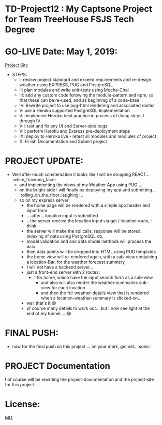 # TD-Project12 : My Captsone Project for Team TreeHouse FSJS Tech Degree

# GO-LIVE Date: May 1, 2019:  
[Project Site](./)

- STEPS:
  - I: review project standard and exceed requirements and re-design weather using EXPRESS, PUG and PostgreSQL
  - II: plan modules and write unit-tests using Mocha-Chai
  - III: add any custom code following the module-pattern and npm, so that these can be re-used, and as beginning of a code-base
  - IV: Rewrite project to use pug-html rendering and associated routes
  - V: use a Heroku supported PostgreSQL Implementation
  - VI: implement Heroku best practice in process of doing steps I through IV
  - VII: test and fix any UI and Server-side bugs
  - VII: perform Heroku and Express pre-deployment steps
  - IX: deploy to Heroku live - retest all modules and modiules of project
  - X: Finish Documentation and Submit project

# PROJECT UPDATE:
- Well after much consternation it looks like I will be dropping REACT... :white_frowning_face:
  - and implementing the views of my Weather App using PUG….
  - on the bright-side I will finally be deploying my app and submitting... :rolling_on_the_floor_laughing: …  
  - so on my express server
    - the home page will be rendered with a simple app header and input form
    - ….after….location input is submitted
    - …the server receive the location input via get /:location route,  I think
    - the server will make the api calls, response will be stored, indexing of data using PostgreSQL db,
    - model validation and and data model methods will process the data
    - then data points will be dropped into HTML using PUG templates
    - the home view will re-rendered again, with a sub-view containing a location-Bar, for the weather forecast summary
    - I will not have a backend server…
    - just a front-end server with 2 routes:
      - 1 for home, which have the input search form as a sub-view
        - and also will also render the weather-summaries sub-view for each location…
        - and then the full weather-details view that is rendered when a location-weather-summary is clicked-on…
    - well that's it :sweat_smile:  
    - of course many details to work out… but I now see light at the end of my tunnel…. :joy:

# FINAL PUSH:
  - now for the final push on this project…. on your mark, get set.. :sonic:

# PROJECT Documentation

  I of course will be rewriting the project-documentation and the project-site for this project

# License:

[MIT](https://github.com/pereznetworks/TD-Project12/blob/master/LICENSE)
